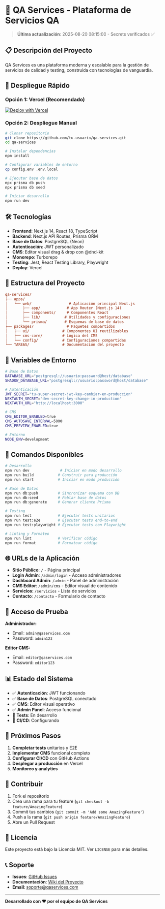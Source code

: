 # 🚀 QA Services - Plataforma de Servicios QA

> **Última actualización**: 2025-08-20 08:15:00 - Secrets verificados ✅

## 📋 Descripción del Proyecto

QA Services es una plataforma moderna y escalable para la gestión de servicios de calidad y testing, construida con tecnologías de vanguardia.

## 🚀 Despliegue Rápido

### Opción 1: Vercel (Recomendado)

[![Deploy with Vercel](https://vercel.com/button)](https://vercel.com/new/clone?repository-url=https://github.com/tu-usuario/qa-services)

### Opción 2: Despliegue Manual

```bash
# Clonar repositorio
git clone https://github.com/tu-usuario/qa-services.git
cd qa-services

# Instalar dependencias
npm install

# Configurar variables de entorno
cp config.env .env.local

# Ejecutar base de datos
npx prisma db push
npx prisma db seed

# Iniciar desarrollo
npm run dev

```

## 🛠️ Tecnologías

- **Frontend**: Next.js 14, React 18, TypeScript
- **Backend**: Next.js API Routes, Prisma ORM
- **Base de Datos**: PostgreSQL (Neon)
- **Autenticación**: JWT personalizado
- **CMS**: Editor visual drag & drop con @dnd-kit
- **Monorepo**: Turborepo
- **Testing**: Jest, React Testing Library, Playwright
- **Deploy**: Vercel

## 📁 Estructura del Proyecto

```ini
qa-services/
├── apps/
│   └── web/                 # Aplicación principal Next.js
│       ├── app/            # App Router (Next.js 14)
│       ├── components/     # Componentes React
│       ├── lib/           # Utilidades y configuraciones
│       └── prisma/        # Esquemas de base de datos
├── packages/               # Paquetes compartidos
│   ├── ui/               # Componentes UI reutilizables
│   ├── cms-core/         # Lógica del CMS
│   └── config/           # Configuraciones compartidas
└── TAREAS/               # Documentación del proyecto

```

## 🔐 Variables de Entorno

```bash
# Base de Datos
DATABASE_URL="postgresql://usuario:password@host/database"
SHADOW_DATABASE_URL="postgresql://usuario:password@host/database"

# Autenticación
JWT_SECRET="tu-super-secret-jwt-key-cambiar-en-produccion"
NEXTAUTH_SECRET="dev-secret-key-change-in-production"
NEXTAUTH_URL="http://localhost:3000"

# CMS
CMS_EDITOR_ENABLED=true
CMS_AUTOSAVE_INTERVAL=5000
CMS_PREVIEW_ENABLED=true

# Entorno
NODE_ENV=development

```

## 🚀 Comandos Disponibles

```bash
# Desarrollo
npm run dev              # Iniciar en modo desarrollo
npm run build           # Construir para producción
npm run start           # Iniciar en modo producción

# Base de Datos
npm run db:push         # Sincronizar esquema con DB
npm run db:seed         # Poblar base de datos
npm run db:generate     # Generar cliente Prisma

# Testing
npm run test            # Ejecutar tests unitarios
npm run test:e2e        # Ejecutar tests end-to-end
npm run test:playwright # Ejecutar tests con Playwright

# Linting y Formateo
npm run lint            # Verificar código
npm run format          # Formatear código

```

## 🌐 URLs de la Aplicación

- **Sitio Público**: `/` - Página principal
- **Login Admin**: `/admin/login` - Acceso administradores
- **Dashboard Admin**: `/admin` - Panel de administración
- **CMS Editor**: `/admin/cms` - Editor visual de contenido
- **Servicios**: `/servicios` - Lista de servicios
- **Contacto**: `/contacto` - Formulario de contacto

## 🔑 Acceso de Prueba

**Administrador:**

- Email: `admin@qaservices.com`
- Password: `admin123`

**Editor CMS:**

- Email: `editor@qaservices.com`
- Password: `editor123`

## 📊 Estado del Sistema

- ✅ **Autenticación**: JWT funcionando
- ✅ **Base de Datos**: PostgreSQL conectado
- ✅ **CMS**: Editor visual operativo
- ✅ **Admin Panel**: Acceso funcional
- 🚧 **Tests**: En desarrollo
- 🚧 **CI/CD**: Configurando

## 🚀 Próximos Pasos

1. **Completar tests** unitarios y E2E
2. **Implementar CMS** funcional completo
3. **Configurar CI/CD** con GitHub Actions
4. **Desplegar a producción** en Vercel
5. **Monitoreo y analytics**

## 🤝 Contribuir

1. Fork el repositorio
2. Crea una rama para tu feature (`git checkout -b feature/AmazingFeature`)
3. Commit tus cambios (`git commit -m 'Add some AmazingFeature'`)
4. Push a la rama (`git push origin feature/AmazingFeature`)
5. Abre un Pull Request

## 📄 Licencia

Este proyecto está bajo la Licencia MIT. Ver `LICENSE` para más detalles.

## 📞 Soporte

- **Issues**: [GitHub Issues](https://github.com/tu-usuario/qa-services/issues)
- **Documentación**: [Wiki del Proyecto](https://github.com/tu-usuario/qa-services/wiki)
- **Email**: soporte@qaservices.com

---

**Desarrollado con ❤️ por el equipo de QA Services**
